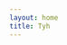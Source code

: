 ```yaml
---
layout: home
title: Tyh
---
```


<Home />

<script setup>
import Home from '@theme/Home.vue'
</script>

